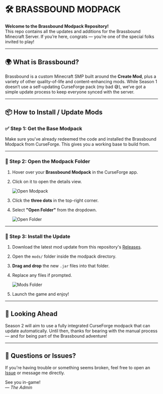 # 🛠️ BRASSBOUND MODPACK

**Welcome to the Brassbound Modpack Repository!**  
This repo contains all the updates and additions for the Brassbound Minecraft Server. If you’re here, congrats — you’re one of the special folks invited to play!

---

## 🌍 What is Brassbound?

Brassbound is a custom Minecraft SMP built around the **Create Mod**, plus a variety of other quality-of-life and content-enhancing mods. While Season 1 doesn’t use a self-updating CurseForge pack (my bad 😅), we’ve got a simple update process to keep everyone synced with the server.

---

## 📦 How to Install / Update Mods

### ✅ Step 1: Get the Base Modpack

Make sure you've already redeemed the code and installed the Brassbound Modpack from CurseForge. This gives you a working base to build from.

---

### 📁 Step 2: Open the Modpack Folder

1. Hover over your **Brassbound Modpack** in the CurseForge app.
2. Click on it to open the details view.

   ![Open Modpack](https://github.com/user-attachments/assets/3a9b124f-b983-4362-8d91-6ca869f62be1)

3. Click the **three dots** in the top-right corner.
4. Select **"Open Folder"** from the dropdown.

   ![Open Folder](https://github.com/user-attachments/assets/308906fa-93da-44c7-bcdf-91942127eac8)

---

### 🧩 Step 3: Install the Update

1. Download the latest mod update from this repository's [Releases](../../releases).
2. Open the `mods/` folder inside the modpack directory.
3. **Drag and drop** the new `.jar` files into that folder.
4. Replace any files if prompted.

   ![Mods Folder](https://github.com/user-attachments/assets/ae62bb5a-a957-4502-9681-7b0078964d72)

5. Launch the game and enjoy!

---

## 🚀 Looking Ahead

Season 2 will aim to use a fully integrated CurseForge modpack that can update automatically. Until then, thanks for bearing with the manual process — and for being part of the Brassbound adventure!

---

## 💬 Questions or Issues?

If you're having trouble or something seems broken, feel free to open an [Issue](../../issues) or message me directly.

See you in-game!  
— *The Admin*
